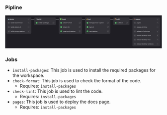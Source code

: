  
### Pipline

![pipeline.png](pipeline.png)

### Jobs
- `install-packages`: This job is used to install the required packages for the workspace.
- `check-format`: This job is used to check the format of the code.
  - Requires: `install-packages`
- `check-lint`: This job is used to lint the code.
  - Requires: `install-packages`
- `pages`: This job is used to deploy the docs page.
  - Requires: `install-packages`
